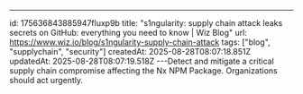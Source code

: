 ---
id: 175636843885947fluxp9b
title: "s1ngularity: supply chain attack leaks secrets on GitHub: everything you need to know | Wiz Blog"
url: https://www.wiz.io/blog/s1ngularity-supply-chain-attack
tags: ["blog", "supplychain", "security"]
createdAt: 2025-08-28T08:07:18.851Z
updatedAt: 2025-08-28T08:07:19.518Z
---Detect and mitigate a critical supply chain compromise affecting the Nx NPM Package. Organizations should act urgently.
